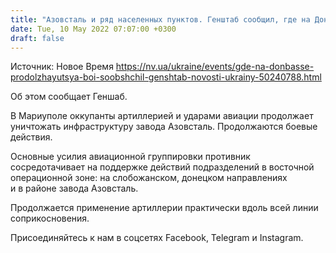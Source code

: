 ```yaml
---
title: "Азовсталь и ряд населенных пунктов. Генштаб сообщил, где на Донбассе продолжаются бои"
date: Tue, 10 May 2022 07:07:00 +0300
draft: false
---
```

Источник: Новое Время https://nv.ua/ukraine/events/gde-na-donbasse-prodolzhayutsya-boi-soobshchil-genshtab-novosti-ukrainy-50240788.html


Об этом сообщает Геншаб.

В Мариуполе оккупанты артиллерией и ударами авиации продолжает уничтожать инфраструктуру завода Азовсталь. Продолжаются боевые действия.

Основные усилия авиационной группировки противник сосредотачивает на поддержке действий подразделений в восточной операционной зоне: на слобожанском, донецком направлениях и в районе завода Азовсталь.

Продолжается применение артиллерии практически вдоль всей линии соприкосновения.

Присоединяйтесь к нам в соцсетях Facebook, Telegram и Instagram.
